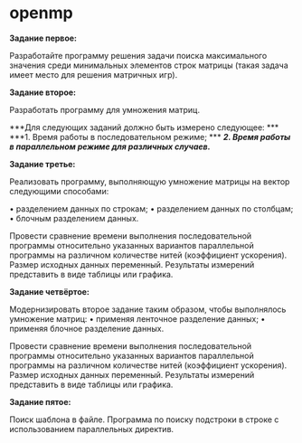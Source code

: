 # openmp

**Задание первое:**

Разработайте программу решения задачи поиска максимального значения среди минимальных элементов строк матрицы (такая задача имеет место для решения матричных игр). 

**Задание второе:**

Разработать программу для умножения матриц.

***Для следующих заданий должно быть измерено следующее: ***
***1. Время работы в последовательном режиме; ***
***2. Время работы в параллельном режиме для различных случаев.***

**Задание третье:**

Реализовать программу, выполняющую умножение матрицы на вектор следующими способами:

• разделением данных по строкам;
• разделением данных по столбцам;
• блочным разделением данных.

Провести сравнение времени выполнения последовательной программы относительно указанных вариантов параллельной программы на различном количестве нитей (коэффициент ускорения). Размер исходных данных переменный. Результаты измерений представить в виде таблицы или графика.

**Задание четвёртое:**

Модернизировать второе задание таким образом, чтобы выполнялось умножение матриц:
• применяя ленточное разделение данных;
• применяя блочное разделение данных.

Провести сравнение времени выполнения последовательной программы относительно указанных вариантов параллельной программы на различном количестве нитей (коэффициент ускорения). Размер исходных данных переменный. Результаты измерений представить в виде таблицы или графика.

**Задание пятое:**

Поиск шаблона в файле. Программа по поиску подстроки в строке с использованием параллельных директив.
